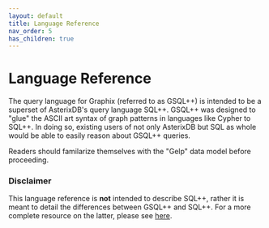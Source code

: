 ```yaml
---
layout: default
title: Language Reference
nav_order: 5
has_children: true
---
```


# Language Reference

The query language for Graphix (referred to as GSQL++) is intended to be a superset of AsterixDB's query language SQL++.
GSQL++ was designed to "glue" the ASCII art syntax of graph patterns in languages like Cypher to SQL++.
In doing so, existing users of not only AsterixDB but SQL as whole would be able to easily reason about GSQL++ queries.

Readers should familarize themselves with the "Gelp" data model before proceeding.

### Disclaimer

This language reference is **not** intended to describe SQL++, rather it is meant to detail the differences between GSQL++ and SQL++. For a more complete resource on the latter, please see [here](https://asterixdb.apache.org/docs/0.9.7.1/sqlpp/manual.html#Introduction).
